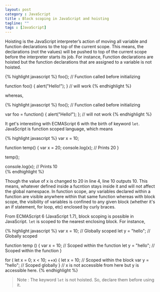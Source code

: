 ```yaml
---
layout: post
category : JavaScript
title : Block scoping in JavaScript and hoisting
tagline: ""
tags : [JavaScript]
---
```


Hoisting is the JavaScript interpreter’s action of moving all variable and function declarations to the top of the current scope. This means, the declarations (not the values) will be pushed to top of the current scope before the interpreter starts its job.
For instance, Function declarations are hoisted but the function declarations that are assigned to a variable is not hoisted.

{% highlight javascript %}
foo(); // Function called before initializing

function foo() {
    alert("Hello!");
} // will work
{% endhighlight %}

whereas,

{% highlight javascript %}
foo(); // Function called before initializing
    
var foo = function() {
    alert("Hello!");
}; // will not work
{% endhighlight %}

It get's interesting with ECMAScript 6 with the birth of keyword `let`.
JavaScript is function scoped language, which means   

{% highlight javascript %}
var x = 10;

function temp() {
    var x = 20;
    console.log(x); // Prints 20
}

temp();

console.log(x); // Prints 10  
{% endhighlight %}

Though the value of x is changed to 20 in line 4, line 10 outputs 10. This means, whatever defined inside a fucntion stays inside it and will not affect the global namespace. In function scope, any variables declared within a function are visible anywhere within that same function whereas with block scope, the visibility of variables is confined to any given block (whether it's an if statement, for loop, etc) enclosed by curly braces.

From ECMAScript 6 (JavaScript 1.7), block scoping is possible in JavaScript. `let` is scoped to the nearest enclosing block. For instance,

{% highlight javascript %}
var x = 10; // Globally scoped
let y = "hello"; // Globally scoped

function temp () {
    var x = 10; // Scoped within the function 
    let y = "hello"; // Scoped within the function
}

for ( let x = 0; x < 10; ++x) {
    let x = 10; // Scoped within the block
    var y = "hello"; // Scoped globally
}
// x is not accessible from here but y is accessible here. 
{% endhighlight %}

> Note : The keyword `let` is not hoisted. So, declare them before using it.     

